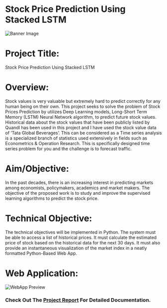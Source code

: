 
# Stock Price Prediction Using Stacked LSTM

![Banner Image](https://drive.google.com/uc?export=view&id=1Xcvm9JSl5dEJ2jmxEmy-TMh_ezooPWVy)


# Project Title:
Stock Price Prediction Using Stacked LSTM

# Overview:
Stock values is very valuable but extremely hard to predict correctly for any human being on their own. This project seeks to solve the problem of Stock Prices Prediction by utilizes Deep Learning models, Long-Short Term Memory (LSTM) Neural Network algorithm, to predict future stock values.  Historical data about the stock values that have been publicly listed by Quandl has been used in this project and I have used the stock value data of ‘Tata Global Beverages’. This can be considered as a Time series analysis is a specialized branch of statistics used extensively in fields such as Econometrics & Operation Research. This is specifically designed time series problem for you and the challenge is to forecast traffic.


# Aim/Objective:
In the past decades, there is an increasing interest in predicting markets among economists, policymakers, academics and market makers. The objective of the proposed work is to study and improve the supervised learning algorithms to predict the stock price.


# Technical Objective:
The technical objectives will be implemented in Python. The system must be able to access a list of historical prices. It must calculate the estimated price of stock based on the historical data for the next 30 days. It must also provide an instantaneous visualization of the market index in a neatly formatted Python-Based Web App.

# Web Application:
![WebApp Preview](https://drive.google.com/uc?export=view&id=1kAAXAgayNwZOqzMSuHR8yq10E641JXJF)

### Check Out The [Project Report](https://github.com/jackpraveenraj/Stock-Prediction-Using-Stacked-LSTM/blob/main/Stock%20Prediction%20Project%20Report%20Github.pdf) For Detailed Documentation.
